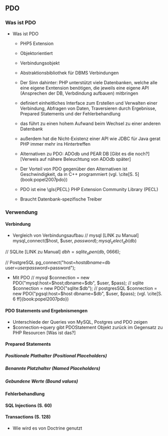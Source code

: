 ## PDO

### Was ist PDO
* Was ist PDO
  * PHP5 Extension
  * Objektorientiert
  * Verbindungsobjekt
  * Abstraktionsbibliothek für DBMS Verbindungen
  * Der Sinn dahinter: PHP unterstützt viele Datenbanken, welche alle eine eigene Exntension benötigen, die jeweils eine eigene API (Ansprechen der DB, Verbdindung aufbauen) mitbringen 
  * definiert einheitliches Interface zum Erstellen und Verwalten einer Verbindung, Abfragen von Daten, Traversieren durch Ergebnisse, Prepared Statements und der Fehlerbehandlung
  * das führt zu einen hohem Aufwand beim Wechsel zu einer anderen Datenbank
  * außerdem hat die Nicht-Existenz einer API wie JDBC für Java gerat PHP immer mehr ins Hintertreffen
  * Alternativen zu PDO: ADOdb und PEAR DB [Gibt es die noch?][Verweis auf nähere Beleuchtung von ADOdb später]
  * Der Vorteil von PDO gegenüber den Alternativen ist Geschwindigkeit, da in C++ 
programmiert
  (vgl. \cite[S. 5]{book:popel2007pdo})
  
  * PDO ist eine \gls{PECL} PHP Extension Community Library (PECL)
  * Braucht Datenbank-spezifische Treiber
  
### Verwendung

#### Verbindung
  * Vergleich von Verbindungsaufbau
  // mysql [LINK zu Manual]
  mysql_connect($host, $user, $password);
  mysql_select_db($db)
  
  // SQLite [LINK zu Manual]
  $dbh = sqlite_open($db, 0666);
  
  // PostgreSQL
  pg_connect("host=$host dbname=$db user=$user password=$password");
  
  * Mit PDO
  // mysql
  $connection = new PDO("mysql:host=$host;dbname=$db", $user, $pass);
  // sqlite
  $connection = new PDO("sqlite:$db");
  // postgresSQL
  $connection = new PDO("pgsql:host=$host dbname=$db", $user, $pass);
  (vgl. \cite[S. 6 ff]{book:popel2007pdo})

#### PDO Statements und Ergebnismengen
  * Unterschiede der Queries von MySQL, Postgres und PDO zeigen
  * $connection->query gibt PDOStatement Objekt zurück im Gegensatz zu PHP Resourcen [Was ist das?]
  
#### Prepared Statements
##### Positionale Plathalter (Positional Placeholders)
##### Benannte Platzhalter (Named Placeholders)
##### Gebundene Werte (Bound values)

#### Fehlerbehandlung

#### SQL Injections (S. 60)

#### Transactions (S. 128)
  
* Wie wird es von Doctrine genutzt